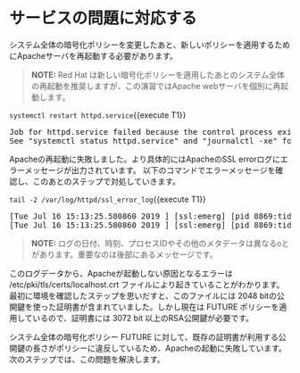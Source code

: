 # サービスの問題に対応する

システム全体の暗号化ポリシーを変更したあと、新しいポリシーを適用するためにApacheサーバを再起動する必要があります。

> **NOTE:** Red Hat は新しい暗号化ポリシーを適用したあとのシステム全体の再起動を推奨しますが、この演習ではApache webサーバを個別に再起動します。

`systemctl restart httpd.service`{{execute T1}}

<pre class="file">
Job for httpd.service failed because the control process exited with error code.
See "systemctl status httpd.service" and "journalctl -xe" for details.
</pre>

Apacheの再起動に失敗しました。より具体的にはApacheのSSL errorログにエラーメッセージが出力されています。
以下のコマンドでエラーメッセージを確認し、このあとのステップで対処していきます。

`tail -2 /var/log/httpd/ssl_error_log`{{execute T1}}

<pre class="file">
[Tue Jul 16 15:13:25.580860 2019 ] [ssl:emerg] [pid 8869:tid 140233336588544] AH02562: Failed to configure certificate fe80::42:acff:fe11:b:443:0 (with chain), check /etc/pki/tls/certs/localhost.crt
[Tue Jul 16 15:13:25.580860 2019 ] [ssl:emerg] [pid 8869:tid 140233336588544] SSL Library Error: error: 140AB18F: SSL routines: SSL_CTX_use_certificate:ee key too small
</pre>

> **NOTE:** ログの日付、時刻、プロセスIDやその他のメタデータは異なるoとがあります。重要なのは後部にあるメッセージです。

このログデータから、Apacheが起動しない原因となるエラーは /etc/pki/tls/certs/localhost.crt ファイルにより起きていることがわかります。最初に環境を確認したステップを思いだすと、このファイルには 2048 bitの公開鍵を使った証明書が含まれていました。しかし現在は FUTURE ポリシーを適用しているので、証明書には 3072 bit 以上のRSA公開鍵が必要です。

システム全体の暗号化ポリシー FUTURE に対して、既存の証明書が利用する公開鍵の長さがポリシーに違反しているため、Apacheの起動に失敗しています。次のステップでは、この問題を解決します。
